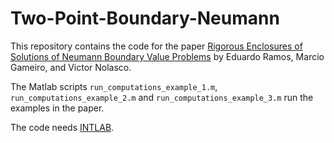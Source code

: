 # Two-Point-Boundary-Neumann

This repository contains the code for the paper [Rigorous Enclosures of Solutions of Neumann Boundary Value Problems](https://arxiv.org/abs/2005.02755) by Eduardo Ramos, Marcio Gameiro, and Victor Nolasco.

The Matlab scripts `run_computations_example_1.m`, 
`run_computations_example_2.m` and `run_computations_example_3.m` run the examples in the paper.

The code needs [INTLAB](http://www.ti3.tu-harburg.de/intlab/).
